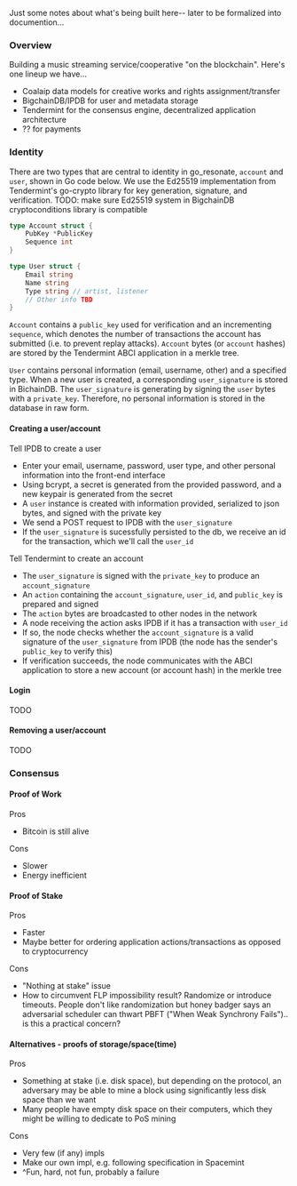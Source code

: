 Just some notes about what's being built here-- later to be formalized into documention...

### Overview 
Building a music streaming service/cooperative "on the blockchain". 
Here's one lineup we have...
- Coalaip data models for creative works and rights assignment/transfer
- BigchainDB/IPDB for user and metadata storage
- Tendermint for the consensus engine, decentralized application architecture
- ?? for payments 

### Identity
There are two types that are central to identity in go_resonate, `account` and `user`, shown in Go code below. We use the Ed25519 implementation from Tendermint's go-crypto library for key generation, signature, and verification. TODO: make sure Ed25519 system in BigchainDB cryptoconditions library is compatible

```go
type Account struct {
	PubKey *PublicKey
	Sequence int 
}

type User struct {
	Email string 
	Name string
	Type string // artist, listener
	// Other info TBD 
} 
```

`Account` contains a `public_key` used for verification and an incrementing `sequence`, which denotes the number of transactions the account has submitted (i.e. to prevent replay attacks). `Account` bytes (or `account` hashes) are stored by the Tendermint ABCI application in a merkle tree.

`User` contains personal information (email, username, other) and a specified type. When a new user is created, a corresponding `user_signature` is stored in BichainDB. The `user_signature` is generating by signing the `user` bytes with a `private_key`. Therefore, no personal information is stored in the database in raw form.

#### Creating a user/account
Tell IPDB to create a user
- Enter your email, username, password, user type, and other personal information into the front-end interface
- Using bcrypt, a secret is generated from the provided password, and a new keypair is generated from the secret
- A `user` instance is created with information provided, serialized to json bytes, and signed with the private key
- We send a POST request to IPDB with the `user_signature`
- If the `user_signature` is sucessfully persisted to the db, we receive an id for the transaction, which we'll call the `user_id`

Tell Tendermint to create an account
- The `user_signature` is signed with the `private_key` to produce an `account_signature`
- An `action` containing the `account_signature`, `user_id`, and `public_key` is prepared and signed
- The `action` bytes are broadcasted to other nodes in the network
- A node receiving the action asks IPDB if it has a transaction with `user_id`
- If so, the node checks whether the `account_signature` is a valid signature of the `user_signature` from IPDB (the node has the sender's `public_key` to verify this)
- If verification succeeds, the node communicates with the ABCI application to store a new account (or account hash) in the merkle tree

#### Login
TODO

#### Removing a user/account
TODO

### Consensus
#### Proof of Work
Pros 
- Bitcoin is still alive

Cons
- Slower
- Energy inefficient

#### Proof of Stake 
Pros
- Faster
- Maybe better for ordering application actions/transactions as opposed to cryptocurrency 

Cons
- "Nothing at stake" issue 
- How to circumvent FLP impossibility result? Randomize or introduce timeouts. People don't like randomization but honey badger says an adversarial scheduler can thwart PBFT ("When Weak Synchrony Fails").. is this a practical concern?

#### Alternatives - proofs of storage/space(time)
Pros
- Something at stake (i.e. disk space), but depending on the protocol, an adversary may be able to mine a block using significantly less disk space than we want
- Many people have empty disk space on their computers, which they might be willing to dedicate to PoS mining

Cons
- Very few (if any) impls
- Make our own impl, e.g. following specification in Spacemint
- ^Fun, hard, not fun, probably a failure




